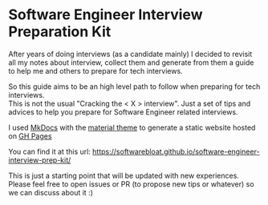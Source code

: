 
# Software Engineer Interview Preparation Kit

After years of doing interviews (as a candidate mainly) I decided to revisit all my notes about interview, collect them and generate from them a guide to help me and others to prepare for tech interviews.

So this guide aims to be an high level path to follow when preparing for tech interviews.  
This is not the usual "Cracking the < X > interview". Just a set of tips and advices to help you prepare for Software Engineer related interviews.

I used [MkDocs](https://www.mkdocs.org/) with the [material theme](https://squidfunk.github.io/mkdocs-material/) to generate a static website hosted on [GH Pages](https://pages.github.com/)

You can find it at this url: https://softwarebloat.github.io/software-engineer-interview-prep-kit/

This is just a starting point that will be updated with new experiences.  
Please feel free to open issues or PR (to propose new tips or whatever) so we can discuss about it :)